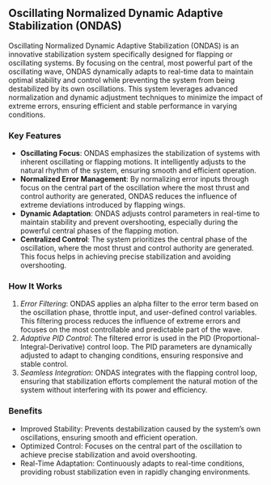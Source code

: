 
## Oscillating Normalized Dynamic Adaptive Stabilization (ONDAS)

Oscillating Normalized Dynamic Adaptive Stabilization (ONDAS) is an innovative stabilization system specifically designed for flapping or oscillating systems. 
By focusing on the central, most powerful part of the oscillating wave, ONDAS dynamically adapts to real-time data to maintain optimal stability and control while preventing the system from being destabilized by its own oscillations. This system leverages advanced normalization and dynamic adjustment techniques to minimize the impact of extreme errors, ensuring efficient and stable performance in varying conditions.


### Key Features

* **Oscillating Focus**: ONDAS emphasizes the stabilization of systems with inherent oscillating or flapping motions. It intelligently adjusts to the natural rhythm of the system, ensuring smooth and efficient operation.
* **Normalized Error Management**: By normalizing error inputs through focus on the central part of the oscillation where the most thrust and control authority are generated, ONDAS reduces the influence of extreme deviations introduced by flapping wings.
* **Dynamic Adaptation**: ONDAS adjusts control parameters in real-time to maintain stability and prevent overshooting, especially during the powerful central phases of the flapping motion.
* **Centralized Control**: The system prioritizes the central phase of the oscillation, where the most thrust and control authority are generated. This focus helps in achieving precise stabilization and avoiding overshooting.


### How It Works

1. *Error Filtering*: ONDAS applies an alpha filter to the error term based on the oscillation phase, throttle input, and user-defined control variables. This filtering process reduces the influence of extreme errors and focuses on the most controllable and predictable part of the wave.
2. *Adaptive PID Control*: The filtered error is used in the PID (Proportional-Integral-Derivative) control loop. The PID parameters are dynamically adjusted to adapt to changing conditions, ensuring responsive and stable control.
3. *Seamless Integration*: ONDAS integrates with the flapping control loop, ensuring that stabilization efforts complement the natural motion of the system without interfering with its power and efficiency.

### Benefits

* Improved Stability: Prevents destabilization caused by the system’s own oscillations, ensuring smooth and efficient operation.
* Optimized Control: Focuses on the central part of the oscillation to achieve precise stabilization and avoid overshooting.
* Real-Time Adaptation: Continuously adapts to real-time conditions, providing robust stabilization even in rapidly changing environments.
